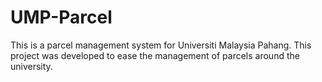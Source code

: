 # UMP-Parcel
This is a parcel management system for Universiti Malaysia Pahang. This project was developed to ease the management of parcels around the university.
